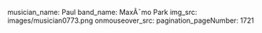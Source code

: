 musician_name: Paul
band_name: MaxÃ¯mo Park
img_src: images/musician0773.png
onmouseover_src: 
pagination_pageNumber: 1721